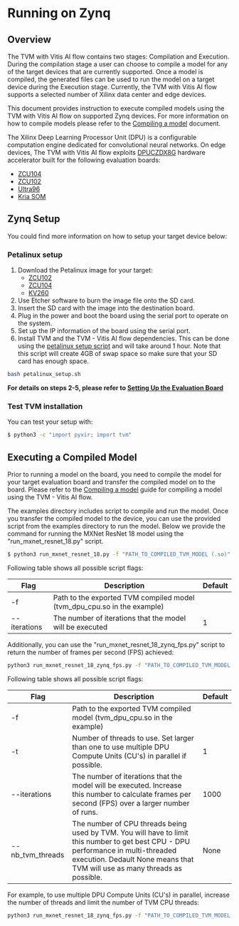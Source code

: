 # Running on Zynq

## Overview

 The TVM with Vitis AI flow contains two stages: Compilation and Execution. During the compilation stage a user can choose to compile a model for any of the target devices that are currently supported. Once a model is compiled, the generated files can be used to run the model on a target device during the Execution stage. Currently, the TVM with Vitis AI flow supports a selected number of Xilinx data center and edge devices.
 
This document provides instruction to execute compiled models using the TVM with Vitis AI flow on supported Zynq devices. For more information on how to compile models please refer to the [Compiling a model](./compiling_a_model.md) document. 


The Xilinx Deep Learning Processor Unit (DPU) is a configurable computation engine dedicated for convolutional neural networks. On edge devices, The TVM with Vitis AI flow exploits [DPUCZDX8G] hardware accelerator built for the following evaluation boards:

* [ZCU104]
* [ZCU102]
* [Ultra96]
* [Kria SOM]

## Zynq Setup
You could find more information on how to setup your target device below:

### Petalinux setup
1. Download the Petalinux image for your target:
    * [ZCU102](https://www.xilinx.com/member/forms/download/design-license-xef.html?filename=xilinx-zcu102-dpu-v2021.2-v2.0.0.img.gz)
    * [ZCU104](https://www.xilinx.com/member/forms/download/design-license-xef.html?filename=xilinx-zcu104-dpu-v2021.2-v2.0.0.img.gz)
    * [KV260](https://www.xilinx.com/member/forms/download/design-license-xef.html?filename=xilinx-kv260-dpu-v2021.2-v2.0.0.img.gz)
2. Use Etcher software to burn the image file onto the SD card.
3. Insert the SD card with the image into the destination board.
4. Plug in the power and boot the board using the serial port to operate on the system.
5. Set up the IP information of the board using the serial port.
6. Install TVM and the TVM - Vitis AI flow dependencies. This can be done using the [petalinux setup script](../petalinux_setup.sh) and will take around 1 hour. Note that this script will create 4GB of swap space so make sure that your SD card has enough space.

```sh
bash petalinux_setup.sh
```


**For details on steps 2-5, please refer to [Setting Up the Evaluation Board](https://www.xilinx.com/html_docs/vitis_ai/1_3/installation.html#yjf1570690235238)**


### Test TVM installation
You can test your setup with:


```sh
$ python3 -c "import pyxir; import tvm"
```

## Executing a Compiled Model

Prior to running a model on the board, you need to compile the model for your target evaluation board and transfer the compiled model on to the board. Please refer to the [Compiling a model](./compiling_a_model.md) guide for compiling a model using the TVM - Vitis AI flow. 

The examples directory includes script to compile and run the model. Once you transfer the compiled model to the device, you can use the provided script from the examples directory to run the model. Below we provide the command for running the MXNet ResNet 18 model using the "run_mxnet_resnet_18.py" script.


```sh
$ python3 run_mxnet_resnet_18.py -f "PATH_TO_COMPILED_TVM_MODEL (.so)"
```

Following table shows all possible script flags:

| Flag         | Description                                              | Default   |
| -------------|----------------------------------------------------------| ----------|
| -f           | Path to the exported TVM compiled model (tvm_dpu_cpu.so in the example)    |           |
| --iterations | The number of iterations that the model will be executed | 1         |


Additionally, you can use the "run_mxnet_resnet_18_zynq_fps.py" script to return the number of frames per second (FPS) achieved:

```sh
python3 run_mxnet_resnet_18_zynq_fps.py -f "PATH_TO_COMPILED_TVM_MODEL (.so)"
```

Following table shows all possible script flags:

| Flag                 | Description                                              | Default   |
| ---------------------|----------------------------------------------------------| ----------|
| -f                   | Path to the exported TVM compiled model (tvm_dpu_cpu.so in the example)    |           |
| -t                   | Number of threads to use. Set larger than one to use multiple DPU Compute Units (CU's) in parallel if possible. | 1         |
| --iterations         | The number of iterations that the model will be executed. Increase this number to calculate frames per second (FPS) over a larger number of runs. | 1000         |
| --nb_tvm_threads     | The number of CPU threads being used by TVM. You will have to limit this number to get best CPU - DPU performance in multi-threaded execution. Dedault None means that TVM will use as many threads as possible. | None         |

For example, to use multiple DPU Compute Units (CU's) in parallel, increase the number of threads and limit the number of TVM CPU threads:
```sh
python3 run_mxnet_resnet_18_zynq_fps.py -f "PATH_TO_COMPILED_TVM_MODEL (.so)" -t 3 --nb_tvm_threads 1
```

[//]: # (These are reference links used in the body of this note and get stripped out when the markdown processor does its job. )

   [Ultra96]:  https://www.xilinx.com/products/boards-and-kits/1-vad4rl.html
   [ZCU104]: https://www.xilinx.com/products/boards-and-kits/zcu104.html
   [DPUCZDX8G]: https://www.xilinx.com/products/intellectual-property/dpu.html
   [Pynq-DPU]: https://github.com/Xilinx/DPU-PYNQ 
   [Vitis-AI User Guide]: https://www.xilinx.com/cgi-bin/docs/rdoc?t=vitis_ai;v=latest;d=zkj1576857115470.html
   [ZCU102]:  https://www.xilinx.com/products/boards-and-kits/ek-u1-zcu102-g.html
   [Kria SOM]: https://www.xilinx.com/products/som/kria/kv260-vision-starter-kit.html
  
  
